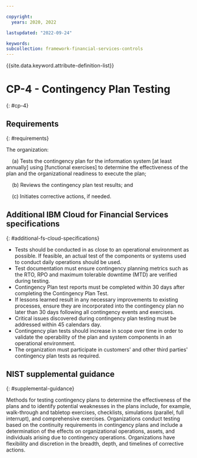 ```yaml
---

copyright:
  years: 2020, 2022

lastupdated: "2022-09-24"

keywords: 
subcollection: framework-financial-services-controls
---
```


{{site.data.keyword.attribute-definition-list}}

# CP-4 - Contingency Plan Testing
{: #cp-4}

## Requirements
{: #requirements}

The organization:

&nbsp;&nbsp;&nbsp;&nbsp;(a) Tests the contingency plan for the information system [at least annually] using [functional exercises] to determine the effectiveness of the plan and the organizational readiness to execute the plan;

&nbsp;&nbsp;&nbsp;&nbsp;(b) Reviews the contingency plan test results; and

&nbsp;&nbsp;&nbsp;&nbsp;(c) Initiates corrective actions, if needed.

## Additional IBM Cloud for Financial Services specifications
{: #additional-fs-cloud-specifications}

- Tests should be conducted in as close to an operational environment as possible.  If feasible, an actual test of the components or systems used to conduct daily operations should be used.
- Test documentation must ensure contingency planning metrics such as the RTO, RPO and maximum tolerable downtime (MTD) are verified during testing.
- Contingency Plan test reports must be completed within 30 days after completing the Contingency Plan Test.
- If lessons learned result in any necessary improvements to existing processes, ensure they are incorporated into the contingency plan no later than 30 days following all contingency events and exercises.
- Critical issues discovered during contingency plan testing must be addressed within 45 calendars day.
- Contingency plan tests should increase in scope over time in order to validate the operability of the plan and system components in an operational environment.
- The organization must participate in customers&#39; and other third parties&#39; contingency plan tests as required.

## NIST supplemental guidance
{: #supplemental-guidance}

Methods for testing contingency plans to determine the effectiveness of the plans and to identify potential weaknesses in the plans include, for example, walk-through and tabletop exercises, checklists, simulations (parallel, full interrupt), and comprehensive exercises. Organizations conduct testing based on the continuity requirements in contingency plans and include a determination of the effects on organizational operations, assets, and individuals arising due to contingency operations. Organizations have flexibility and discretion in the breadth, depth, and timelines of corrective actions.

